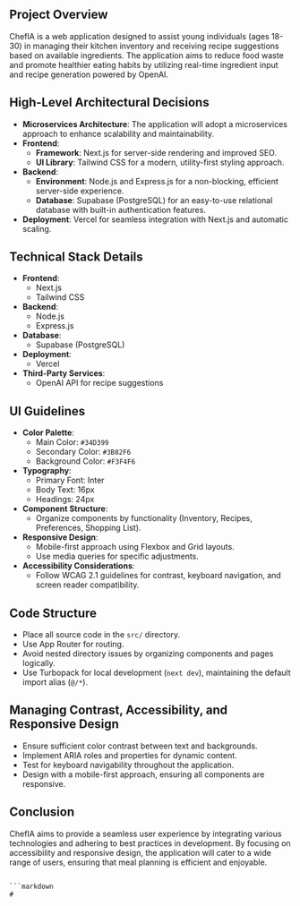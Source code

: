 ## Project Overview
ChefIA is a web application designed to assist young individuals (ages 18-30) in managing their kitchen inventory and receiving recipe suggestions based on available ingredients. The application aims to reduce food waste and promote healthier eating habits by utilizing real-time ingredient input and recipe generation powered by OpenAI.

## High-Level Architectural Decisions
- **Microservices Architecture**: The application will adopt a microservices approach to enhance scalability and maintainability.
- **Frontend**: 
  - **Framework**: Next.js for server-side rendering and improved SEO.
  - **UI Library**: Tailwind CSS for a modern, utility-first styling approach.
- **Backend**: 
  - **Environment**: Node.js and Express.js for a non-blocking, efficient server-side experience.
  - **Database**: Supabase (PostgreSQL) for an easy-to-use relational database with built-in authentication features.
- **Deployment**: Vercel for seamless integration with Next.js and automatic scaling.

## Technical Stack Details
- **Frontend**:
  - Next.js
  - Tailwind CSS
- **Backend**:
  - Node.js
  - Express.js
- **Database**:
  - Supabase (PostgreSQL)
- **Deployment**:
  - Vercel
- **Third-Party Services**:
  - OpenAI API for recipe suggestions

## UI Guidelines
- **Color Palette**: 
  - Main Color: `#34D399`
  - Secondary Color: `#3B82F6`
  - Background Color: `#F3F4F6`
- **Typography**:
  - Primary Font: Inter
  - Body Text: 16px
  - Headings: 24px
- **Component Structure**:
  - Organize components by functionality (Inventory, Recipes, Preferences, Shopping List).
- **Responsive Design**:
  - Mobile-first approach using Flexbox and Grid layouts.
  - Use media queries for specific adjustments.
- **Accessibility Considerations**:
  - Follow WCAG 2.1 guidelines for contrast, keyboard navigation, and screen reader compatibility.

## Code Structure
- Place all source code in the `src/` directory.
- Use App Router for routing.
- Avoid nested directory issues by organizing components and pages logically.
- Use Turbopack for local development (`next dev`), maintaining the default import alias (`@/*`).

## Managing Contrast, Accessibility, and Responsive Design
- Ensure sufficient color contrast between text and backgrounds.
- Implement ARIA roles and properties for dynamic content.
- Test for keyboard navigability throughout the application.
- Design with a mobile-first approach, ensuring all components are responsive.

## Conclusion
ChefIA aims to provide a seamless user experience by integrating various technologies and adhering to best practices in development. By focusing on accessibility and responsive design, the application will cater to a wide range of users, ensuring that meal planning is efficient and enjoyable.

```

```markdown
#